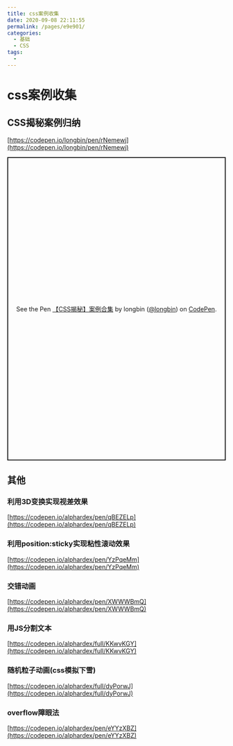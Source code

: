 ```yaml
---
title: css案例收集
date: 2020-09-08 22:11:55
permalink: /pages/e9e901/
categories: 
  - 基础
  - CSS
tags: 
  - 
---
```

# css案例收集

## CSS揭秘案例归纳
[https://codepen.io/longbin/pen/rNemewj](https://codepen.io/longbin/pen/rNemewj)

<p class="codepen" data-height="700" data-theme-id="light" data-default-tab="result" data-user="longbin" data-slug-hash="rNemewj" style="height:700px; box-sizing: border-box; display: flex; align-items: center; justify-content: center; border: 2px solid; margin: 1em 0; padding: 1em;" data-pen-title="【CSS揭秘】案例合集">
  <span>See the Pen <a href="https://codepen.io/longbin/pen/rNemewj">
  【CSS揭秘】案例合集</a> by longbin (<a href="https://codepen.io/longbin">@longbin</a>)
  on <a href="https://codepen.io">CodePen</a>.</span>
</p>
<script async src="https://static.codepen.io/assets/embed/ei.js"></script>

## 其他
### 利用3D变换实现视差效果
[https://codepen.io/alphardex/pen/qBEZELp](https://codepen.io/alphardex/pen/qBEZELp)
### 利用position:sticky实现粘性滚动效果
[https://codepen.io/alphardex/pen/YzPqeMm](https://codepen.io/alphardex/pen/YzPqeMm)
### 交错动画
[https://codepen.io/alphardex/pen/XWWWBmQ](https://codepen.io/alphardex/pen/XWWWBmQ)
### 用JS分割文本
[https://codepen.io/alphardex/full/KKwvKGY](https://codepen.io/alphardex/full/KKwvKGY)
### 随机粒子动画(css模拟下雪)
[https://codepen.io/alphardex/full/dyPorwJ](https://codepen.io/alphardex/full/dyPorwJ)
### overflow障眼法
[https://codepen.io/alphardex/pen/eYYzXBZ](https://codepen.io/alphardex/pen/eYYzXBZ)